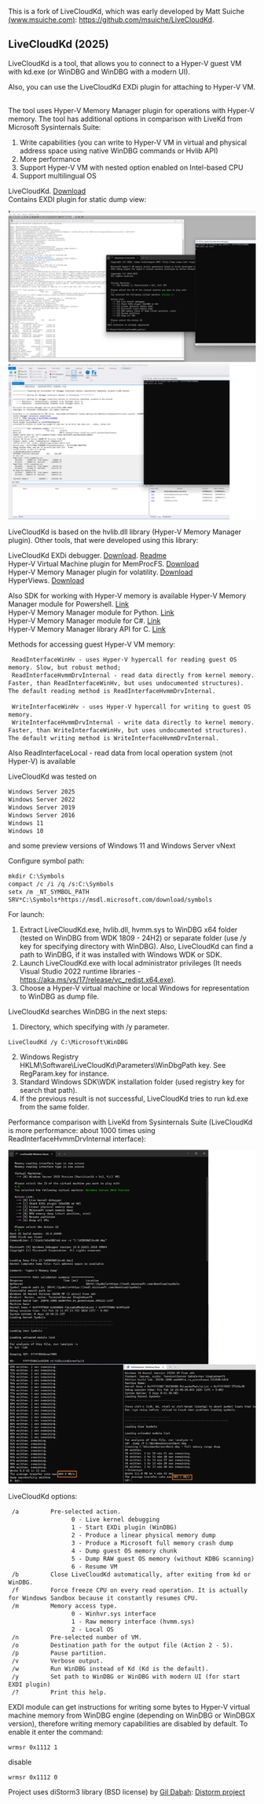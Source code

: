 This is a fork of LiveCloudKd, which was early developed by Matt Suiche [(www.msuiche.com)](https://www.msuiche.com): https://github.com/msuiche/LiveCloudKd.

## LiveCloudKd (2025)

LiveCloudKd is a tool, that allows you to connect to a Hyper-V guest VM with kd.exe (or WinDBG and WinDBG with a modern UI). 

Also, you can use the LiveCloudKd EXDi plugin for attaching to Hyper-V VM.  

The tool uses Hyper-V Memory Manager plugin for operations with Hyper-V memory.
The tool has additional options in comparison with LiveKd from Microsoft Sysinternals Suite:

1. Write capabilities (you can write to Hyper-V VM in virtual and physical address space using native WinDBG commands or Hvlib API)
2. More performance
3. Support Hyper-V VM with nested option enabled on Intel-based CPU
4. Support multilingual OS

LiveCloudKd. [Download](https://github.com/gerhart01/LiveCloudKd/releases/download/v2.8.4.20241221/LiveCloudKd.v2.8.4.20241221-release.zip)  
Contains EXDI plugin for static dump view:    

![WinDBG](images/image01.png)  
![WinDBG with modern UI](images/image02.png)  

LiveCloudKd is based on the hvlib.dll library (Hyper-V Memory Manager plugin). Other tools, that were developed using this library:

LiveCloudKd EXDi debugger. [Download](https://github.com/gerhart01/LiveCloudKd/releases/download/v1.0.22021109/LiveCloudKd.EXDi.debugger.v1.0.22021109.zip). [Readme](https://github.com/gerhart01/LiveCloudKd/blob/master/ExdiKdSample/LiveDebugging.md)  
Hyper-V Virtual Machine plugin for MemProcFS. [Download](https://github.com/gerhart01/LiveCloudKd/releases/download/v1.5.20241221/leechcore_hyperv_plugin_21.12.2024.zip)  
Hyper-V Memory Manager plugin for volatility. [Download](https://github.com/gerhart01/Hyper-V-Tools/releases/download/v1.0.20240427/Hyper-V.Memory.Manager.plugin.for.volatility.v1.0.20240427.zip)  
HyperViews. [Download](https://github.com/gerhart01/Hyper-V-Tools/tree/main/HyperViews)  

Also SDK for working with Hyper-V memory is available
Hyper-V Memory Manager module for Powershell. [Link](https://github.com/gerhart01/Hyper-V-Tools/tree/main/HvlibPowershell)  
Hyper-V Memory Manager module for Python. [Link](https://github.com/gerhart01/LiveCloudKd/tree/master/LiveCloudKdPy)  
Hyper-V Memory Manager module for C#. [Link](https://github.com/gerhart01/LiveCloudKd/tree/master/hvlibdotnet)  
Hyper-V Memory Manager library API for C. [Link](https://github.com/gerhart01/LiveCloudKd/tree/master/LiveCloudKdSdk)  

Methods for accessing guest Hyper-V VM memory: 
```
 ReadInterfaceWinHv - uses Hyper-V hypercall for reading guest OS memory. Slow, but robust method; 
 ReadInterfaceHvmmDrvInternal - read data directly from kernel memory. Faster, than ReadInterfaceWinHv, but uses undocumented structures). The default reading method is ReadInterfaceHvmmDrvInternal.

 WriteInterfaceWinHv - uses Hyper-V hypercall for writing to guest OS memory.
 WriteInterfaceHvmmDrvInternal - write data directly to kernel memory. Faster, than WriteInterfaceWinHv, but uses undocumented structures). The default writing method is WriteInterfaceHvmmDrvInternal.
```
Also  ReadInterfaceLocal - read data from local operation system (not Hyper-V) is available  

LiveCloudKd was tested on 
```
Windows Server 2025
Windows Server 2022 
Windows Server 2019  
Windows Server 2016 
Windows 11
Windows 10
```

and some preview versions of Windows 11 and Windows Server vNext

Configure symbol path:

``` 
mkdir C:\Symbols
compact /c /i /q /s:C:\Symbols
setx /m _NT_SYMBOL_PATH SRV*C:\Symbols*https://msdl.microsoft.com/download/symbols
```

For launch:

1. Extract LiveCloudKd.exe, hvlib.dll, hvmm.sys to WinDBG x64 folder (tested on WinDBG from WDK 1809 - 24H2) or separate folder (use /y key for specifying directory with WinDBG). 
    Also, LiveCloudKd can find a path to WinDBG, if it was installed with Windows WDK or SDK.
2. Launch LiveCloudKd.exe with local administrator privileges (It needs Visual Studio 2022 runtime libraries - https://aka.ms/vs/17/release/vc_redist.x64.exe).
3. Choose a Hyper-V virtual machine or local Windows for representation to WinDBG as dump file.  

LiveCloudKd searches WinDBG in the next steps:


1. Directory, which specifying with /y parameter.

```
LiveCloudKd /y C:\Microsoft\WinDBG
```
2. Windows Registry HKLM\Software\LiveCloudKd\Parameters\WinDbgPath key. See RegParam.key for instance. 
3. Standard Windows SDK\WDK installation folder (used registry key for search that path).
4. If the previous result is not successful, LiveCloudKd tries to run kd.exe from the same folder.

Performance comparison with LiveKd from Sysinternals Suite (LiveCloudKd is more performance: about 1000 times using ReadInterfaceHvmmDrvInternal interface):

![](images/image03.png)

LiveCloudKd options:

``` 
 /a         Pre-selected action.
                  0 - Live kernel debugging
                  1 - Start EXDi plugin (WinDBG)
                  2 - Produce a linear physical memory dump
                  3 - Produce a Microsoft full memory crash dump
                  4 - Dump guest OS memory chunk
                  5 - Dump RAW guest OS memory (without KDBG scanning)
                  6 - Resume VM
 /b         Close LiveCloudKd automatically, after exiting from kd or WinDBG.
 /f         Force freeze CPU on every read operation. It is actually for Windows Sandbox because it constantly resumes CPU.
 /m         Memory access type.
                  0 - Winhvr.sys interface
                  1 - Raw memory interface (hvmm.sys)
                  2 - Local OS
 /n         Pre-selected number of VM.
 /o         Destination path for the output file (Action 2 - 5).
 /p         Pause partition.
 /v         Verbose output.
 /w         Run WinDBG instead of Kd (Kd is the default).
 /y         Set path to WinDBG or WinDBG with modern UI (for start EXDI plugin)
 /?         Print this help.
``` 

EXDI module can get instructions for writing some bytes to Hyper-V virtual machine memory from WinDBG engine (depending on WinDBG or WinDBGX version), therefore writing memory capabilities are disabled by default.
To enable it enter the command:

```
wrmsr 0x1112 1
```

disable
```
wrmsr 0x1112 0
```

Project uses diStorm3 library (BSD license) by [Gil Dabah](https://twitter.com/_arkon): [Distorm project](https://github.com/gdabah/distorm)
